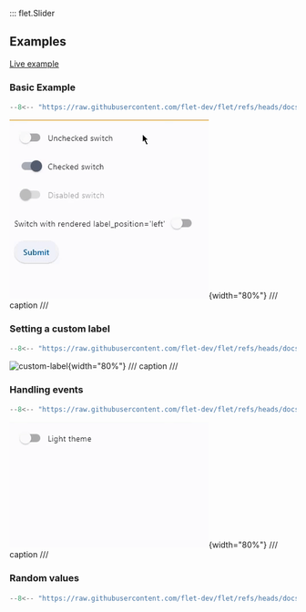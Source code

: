 ::: flet.Slider

## Examples

[Live example](https://flet-controls-gallery.fly.dev/input/slider)

### Basic Example

```python
--8<-- "https://raw.githubusercontent.com/flet-dev/flet/refs/heads/docs/sdk/python/examples/python/controls/slider/basic.py"
```

![basic](https://raw.githubusercontent.com/flet-dev/flet/docs/sdk/python/examples/python/controls/switch/media/basic.gif){width="80%"}
/// caption
///

### Setting a custom label

```python
--8<-- "https://raw.githubusercontent.com/flet-dev/flet/refs/heads/docs/sdk/python/examples/python/controls/slider/custom-label"
```

![custom-label](https://raw.githubusercontent.com/flet-dev/flet/docs/sdk/python/examples/python/controls/switch/media/custom-label.gif){width="80%"}
/// caption
///

### Handling events

```python
--8<-- "https://raw.githubusercontent.com/flet-dev/flet/refs/heads/docs/sdk/python/examples/python/controls/slider/handling-events.py"
```

![handling-events](https://raw.githubusercontent.com/flet-dev/flet/docs/sdk/python/examples/python/controls/switch/media/handling-events.gif){width="80%"}
/// caption
///

### Random values

```python
--8<-- "https://raw.githubusercontent.com/flet-dev/flet/refs/heads/docs/sdk/python/examples/python/controls/slider/random-values.py"
```
